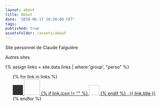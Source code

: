 ```yaml
---
layout: about
title: About
date: '2018-06-17 10:30:00 CET'
tags:
published: true
assetsFolder: /assets/about
---
```


Site personnel de Claude Falguière

Autres sites

{% assign links = site.data.links | where:'group', "perso" %}

<ul class="articles-list">
  {% for link in links %}
    <div data-scroll-reveal="enter ease 0">
    <a href="{{ link.url }}">
    <svg height="32" width="32">
        <polygon points="0,0 150,0 150,50 0,50" style="fill:#333333" />
    </svg>
    <image xlink:href="firefox.jpg" x="0" y="0" height="50px" width="50px"/>
    {% if link.icon != "" %}
      <image xlink:href="{{ link.icon }}" x="0" y="0" height="32px" width="32px"/>
    {% endif %}
    &nbsp;&nbsp;{{ link.title }} </a>
    </div>
  {% endfor %}
</ul>
